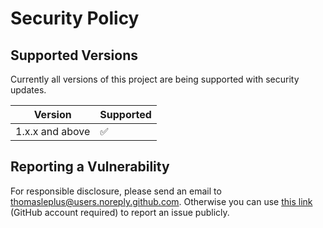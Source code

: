 # Security Policy

## Supported Versions

Currently all versions of this project are
being supported with security updates.

| Version         | Supported          |
| --------------- | ------------------ |
| 1.x.x and above | :white_check_mark: |

## Reporting a Vulnerability

For responsible disclosure, please send an email to thomasleplus@users.noreply.github.com. Otherwise you can use [this link](https://github.com/thomasleplus/docker-img/issues/new?assignees=thomasleplus&labels=security&template=security_vulnerability.md&title=%5BVULN%5D) (GitHub account required) to report an issue publicly.
